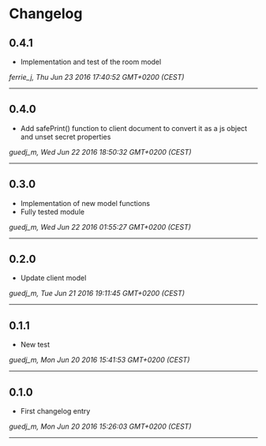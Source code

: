 # Changelog

## 0.4.1

* Implementation and test of the room model

*ferrie_j, Thu Jun 23 2016 17:40:52 GMT+0200 (CEST)*

---
## 0.4.0

* Add safePrint() function to client document to convert it as a js object and unset secret properties

*guedj_m, Wed Jun 22 2016 18:50:32 GMT+0200 (CEST)*

---
## 0.3.0

* Implementation of new model functions
* Fully tested module

*guedj_m, Wed Jun 22 2016 01:55:27 GMT+0200 (CEST)*

---
## 0.2.0

* Update client model

*guedj_m, Tue Jun 21 2016 19:11:45 GMT+0200 (CEST)*

---
## 0.1.1

* New test

*guedj_m, Mon Jun 20 2016 15:41:53 GMT+0200 (CEST)*

---
## 0.1.0

* First changelog entry

*guedj_m, Mon Jun 20 2016 15:26:03 GMT+0200 (CEST)*

---